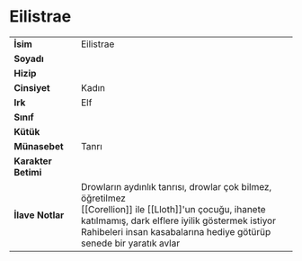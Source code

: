# Eilistrae   
|  |  |  
|---|---|  
| **İsim** | Eilistrae |  
| **Soyadı** |  |  
| **Hizip** |  |  
| **Cinsiyet** | Kadın |  
| **Irk** | Elf |  
| **Sınıf** |  |  
| **Kütük** |  |  
| **Münasebet** | Tanrı |  
| **Karakter Betimi** |  |  
| **İlave Notlar** | Drowların aydınlık tanrısı, drowlar çok bilmez, öğretilmez<br>[[Corellion]] ile [[Lloth]]'un çocuğu, ihanete katılmamış, dark elflere iyilik göstermek istiyor<br>Rahibeleri insan kasabalarına hediye götürüp senede bir yaratık avlar |  

